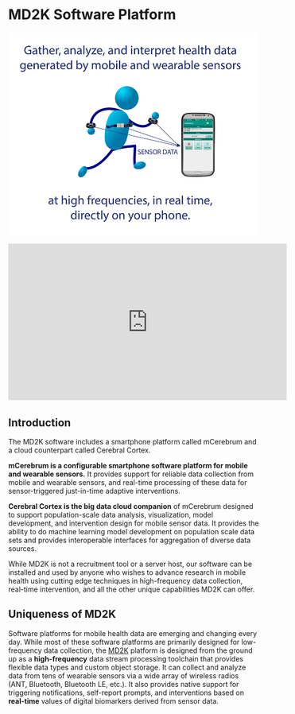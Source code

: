 # MD2K Software Platform
![Gather analyze and interpret health data directly on your phone](img/bluemanGraphicSmall.png)

<center><iframe src="https://www.youtube.com/embed/uSQn2puExxM" width="560" height="315" frameborder="0" allowfullscreen="allowfullscreen"></iframe></center>

## Introduction
The MD2K software includes a smartphone platform called mCerebrum and a cloud counterpart called Cerebral Cortex.

**mCerebrum is a configurable smartphone software platform for mobile and wearable sensors.** It provides support for reliable data collection from mobile and wearable sensors, and real-time processing of these data for sensor-triggered just-in-time adaptive interventions.

**Cerebral Cortex is the big data cloud companion** of mCerebrum designed to support population-scale data analysis, visualization, model development, and intervention design for mobile sensor data. It provides the ability to do machine learning model development on population scale data sets and provides interoperable interfaces for aggregation of diverse data sources.

While MD2K is not a recruitment tool or a server host, our software can be installed and used by anyone who wishes to advance research in mobile health using cutting edge techniques in high-frequency data collection, real-time intervention, and all the other unique capabilities MD2K can offer.

## Uniqueness of MD2K
Software platforms for mobile health data are emerging and changing every day. While most of these software platforms are primarily designed for low-frequency data collection, the [MD2K](https://www.github.com/MD2Korg/) platform  is designed from the ground up as a **high-frequency** data stream processing toolchain that provides flexible data types and custom object storage. It can collect and analyze data from tens of wearable sensors via a wide array of wireless radios (ANT, Bluetooth, Bluetooth LE, etc.). It also provides native support for triggering notifications, self-report prompts, and interventions based on **real-time** values of digital biomarkers derived from sensor data.
